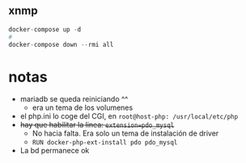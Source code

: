 ## xnmp
```s
docker-compose up -d
#
docker-compose down --rmi all
```
# notas
- mariadb se queda reiniciando ^^
  - era un tema de los volumenes
- el php.ini lo coge del CGI, en `root@host-php: /usr/local/etc/php`
- ~~hay que habilitar la linea: `extension=pdo_mysql`~~
  - No hacia falta. Era solo un tema de instalación de driver 
  - `RUN docker-php-ext-install pdo pdo_mysql`
- La bd permanece ok